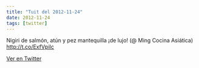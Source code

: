 ```yaml
---
title: "Tuit del 2012-11-24"
date: 2012-11-24
tags: [twitter]
---
```


Nigiri de salmón, atún y pez mantequilla ¡de lujo! (@ Ming Cocina Asiática) http://t.co/ExfVpiIc



[Ver en Twitter](https://twitter.com/i/web/status/272349833921183745)
